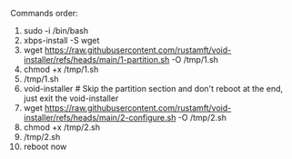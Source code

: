 Commands order:
1) sudo -i /bin/bash
2) xbps-install -S wget
3) wget https://raw.githubusercontent.com/rustamft/void-installer/refs/heads/main/1-partition.sh -O /tmp/1.sh
4) chmod +x /tmp/1.sh
5) /tmp/1.sh
6) void-installer # Skip the partition section and don't reboot at the end, just exit the void-installer
7) wget https://raw.githubusercontent.com/rustamft/void-installer/refs/heads/main/2-configure.sh -O /tmp/2.sh
8) chmod +x /tmp/2.sh
9) /tmp/2.sh
10) reboot now
